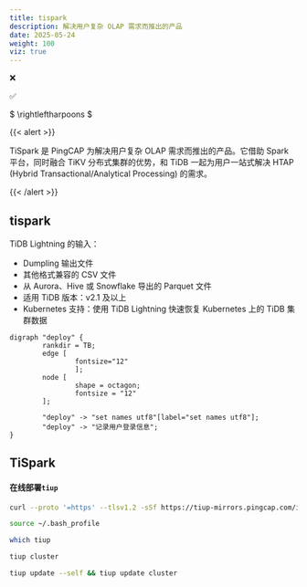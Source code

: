```yaml
---
title: tispark
description: 解决用户复杂 OLAP 需求而推出的产品
date: 2025-05-24
weight: 100
viz: true
---
```



<style>
th, td {
  border: 1px solid rgb(190, 190, 190);
}
</style>

&#10060;

&#9989;

$ \rightleftharpoons $

{{< alert >}}

TiSpark 是 PingCAP 为解决用户复杂 OLAP 需求而推出的产品。它借助 Spark 平台，同时融合 TiKV 分布式集群的优势，和 TiDB 一起为用户一站式解决 HTAP (Hybrid Transactional/Analytical Processing) 的需求。

{{< /alert >}}


## tispark


TiDB Lightning 的输入：
- Dumpling 输出文件
- 其他格式兼容的 CSV 文件
- 从 Aurora、Hive 或 Snowflake 导出的 Parquet 文件
- 适用 TiDB 版本：v2.1 及以上
- Kubernetes 支持：使用 TiDB Lightning 快速恢复 Kubernetes 上的 TiDB 集群数据


```viz-dot
digraph "deploy" {
        rankdir = TB;
        edge [
                fontsize="12"
                ];
        node [
                shape = octagon;
                fontsize = "12"
        ];

        "deploy" -> "set names utf8"[label="set names utf8"];
        "deploy" -> "记录用户登录信息";
}
```


## TiSpark


#### 在线部署`tiup`

```bash
curl --proto '=https' --tlsv1.2 -sSf https://tiup-mirrors.pingcap.com/install.sh | sh

source ~/.bash_profile

which tiup

tiup cluster

tiup update --self && tiup update cluster

```





















